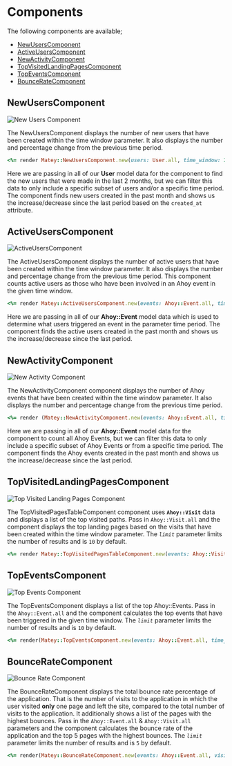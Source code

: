# Components

The following components are available;

* [NewUsersComponent](#newuserscomponent)
* [ActiveUsersComponent](#activeuserscomponent)
* [NewActivityComponent](#newactivitycomponent)
* [TopVisitedLandingPagesComponent](#topvisitedlandingpagescomponent)
* [TopEventsComponent](#topeventscomponent)
* [BounceRateComponent](#bounceratecomponent)

## NewUsersComponent

![New Users Component](./images/newUsersComponent.png)

The NewUsersComponent displays the number of new users that have been created within the time window parameter. It also displays the number and percentage change from the previous time period. 

``` ruby
<%= render Matey::NewUsersComponent.new(users: User.all, time_window: 2.month) %>
```

Here we are passing in all of our **User** model data for the component to find the new users that were made in the last 2 months, but we can filter this data to only include a specific subset of users and/or a specific time period. The component finds new users created in the past month and shows us the increase/decrease since the last period based on the `created_at` attribute.

## ActiveUsersComponent

![ActiveUsersComponent](./images/activeUsersComponent.png)

The ActiveUsersComponent displays the number of active users that have been created within the time window parameter.  It also displays the number and percentage change from the previous time period. This component counts active users as those who have been involved in an Ahoy event in the given time window.

``` ruby
<%= render Matey::ActiveUsersComponent.new(events: Ahoy::Event.all, time_window: 1.month) %>
```

Here we are passing in all of our **Ahoy::Event** model data which is used to determine what users triggered an event in the parameter time period. The component finds the active users created in the past month and shows us the increase/decrease since the last period.

## NewActivityComponent

![New Activity Component](./images/newActivityComponent.png)

The NewActivityComponent component displays the number of Ahoy events that have been created within the time window parameter. It also displays the number and percentage change from the previous time period.

``` ruby
<%= render (Matey::NewActivityComponent.new(events: Ahoy::Event.all, time_window: 1.month)) %>
```

Here we are passing in all of our **Ahoy::Event** model data for the component to count all Ahoy Events, but we can filter this data to only include a specific subset of Ahoy Events or from a specific time period. The component finds the Ahoy events created in the past month and shows us the increase/decrease since the last period.

## TopVisitedLandingPagesComponent

![Top Visited Landing Pages Component](./images/topVisitedPages.png)

The TopVisitedPagesTableComponent component uses **`Ahoy::Visit`** data and displays a list of the top visited paths. Pass in `Ahoy::Visit.all` and the component displays the top landing pages based on the visits that have been created within the time window parameter. The *`limit`* parameter limits the number of results and is `10` by default. 

``` ruby
<%= render Matey::TopVisitedPagesTableComponent.new(events: Ahoy::Visit.all, time_window: 1.month, limit: 10) %>
```

## TopEventsComponent

![Top Events Component](./images/topEventsComponent.png)

The TopEventsComponent displays a list of the top Ahoy::Events. Pass in the `Ahoy::Event.all` and the component calculates the top events that have been triggered in the given time window. The *`limit`* parameter limits the number of results and is `10` by default.

``` ruby
<%= render(Matey::TopEventsComponent.new(events: Ahoy::Event.all, time_window: 1.month, limit: 10)) %>
```

## BounceRateComponent
![Bounce Rate Component](./images/bounceRateComponent.png)

The BounceRateComponent displays the total bounce rate percentage of the application. That is the number of visits to the application in which the user visited **only** one page and left the site, compared to the total number of visits to the application. It additionally shows a list of the pages with the highest bounces. Pass in the `Ahoy::Event.all` & `Ahoy::Visit.all` parameters and the component calculates the bounce rate of the application and the top 5 pages with the highest bounces. The *`limit`* parameter limits the number of results and is `5` by default.

``` ruby
<%= render(Matey::BounceRateComponent.new(events: Ahoy::Event.all, visits: Ahoy::Visit.all, limit: 5)) %>
```
